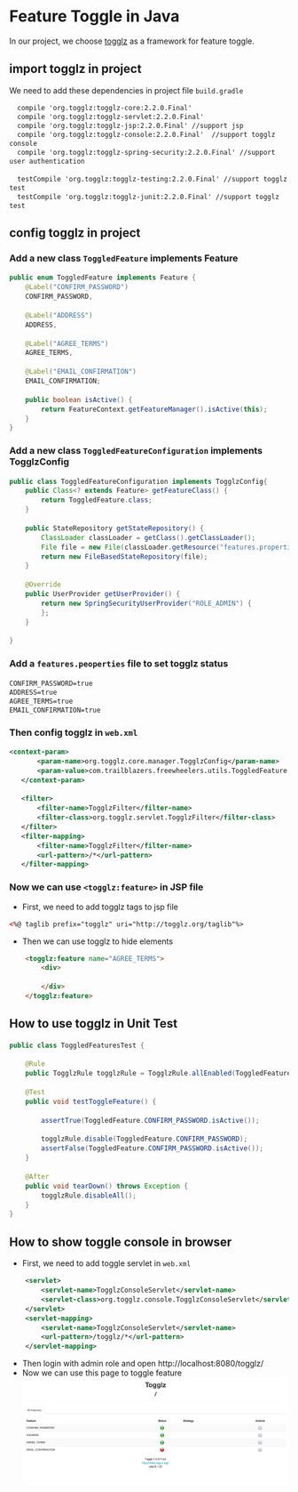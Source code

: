 # Feature Toggle in Java
In our project, we choose [togglz](http://www.togglz.org/) as a framework for feature toggle.
## import togglz in project
We need to add these dependencies in project file `build.gradle`
```shell
  compile 'org.togglz:togglz-core:2.2.0.Final'
  compile 'org.togglz:togglz-servlet:2.2.0.Final'
  compile 'org.togglz:togglz-jsp:2.2.0.Final' //support jsp
  compile 'org.togglz:togglz-console:2.2.0.Final'  //support togglz console
  compile 'org.togglz:togglz-spring-security:2.2.0.Final' //support user authentication

  testCompile 'org.togglz:togglz-testing:2.2.0.Final' //support togglz test
  testCompile 'org.togglz:togglz-junit:2.2.0.Final' //support togglz test
```
## config togglz in project
### Add a new class `ToggledFeature` implements Feature
```java
public enum ToggledFeature implements Feature {
    @Label("CONFIRM_PASSWORD")
    CONFIRM_PASSWORD,

    @Label("ADDRESS")
    ADDRESS,

    @Label("AGREE_TERMS")
    AGREE_TERMS,

    @Label("EMAIL_CONFIRMATION")
    EMAIL_CONFIRMATION;

    public boolean isActive() {
        return FeatureContext.getFeatureManager().isActive(this);
    }
}
```
### Add a new class `ToggledFeatureConfiguration`  implements TogglzConfig
```java
public class ToggledFeatureConfiguration implements TogglzConfig{
    public Class<? extends Feature> getFeatureClass() {
        return ToggledFeature.class;
    }

    public StateRepository getStateRepository() {
        ClassLoader classLoader = getClass().getClassLoader();
        File file = new File(classLoader.getResource("features.properties").getFile());
        return new FileBasedStateRepository(file);
    }

    @Override
    public UserProvider getUserProvider() {
        return new SpringSecurityUserProvider("ROLE_ADMIN") {
        };
    }

}
```
### Add a `features.peoperties` file to set togglz status
```shell
CONFIRM_PASSWORD=true
ADDRESS=true
AGREE_TERMS=true
EMAIL_CONFIRMATION=true
```
### Then config togglz in `web.xml`
```xml
<context-param>
       <param-name>org.togglz.core.manager.TogglzConfig</param-name>
       <param-value>com.trailblazers.freewheelers.utils.ToggledFeature.ToggledFeatureConfiguration</param-value>
   </context-param>

   <filter>
       <filter-name>TogglzFilter</filter-name>
       <filter-class>org.togglz.servlet.TogglzFilter</filter-class>
   </filter>
   <filter-mapping>
       <filter-name>TogglzFilter</filter-name>
       <url-pattern>/*</url-pattern>
   </filter-mapping>
```
### Now we can use `<togglz:feature>` in JSP file
* First, we need to add togglz tags to jsp file
```html
<%@ taglib prefix="togglz" uri="http://togglz.org/taglib"%>
```

* Then we can use togglz to hide elements
```html
    <togglz:feature name="AGREE_TERMS">
        <div>

        </div>
    </togglz:feature>
```

## How to use togglz in Unit Test
```java
public class ToggledFeaturesTest {

    @Rule
    public TogglzRule togglzRule = TogglzRule.allEnabled(ToggledFeature.class);

    @Test
    public void testToggleFeature() {

        assertTrue(ToggledFeature.CONFIRM_PASSWORD.isActive());

        togglzRule.disable(ToggledFeature.CONFIRM_PASSWORD);
        assertFalse(ToggledFeature.CONFIRM_PASSWORD.isActive());
    }

    @After
    public void tearDown() throws Exception {
        togglzRule.disableAll();
    }
}
```

## How to show toggle console in browser
* First, we need to add toggle servlet in `web.xml`
```xml
    <servlet>
        <servlet-name>TogglzConsoleServlet</servlet-name>
        <servlet-class>org.togglz.console.TogglzConsoleServlet</servlet-class>
    </servlet>
    <servlet-mapping>
        <servlet-name>TogglzConsoleServlet</servlet-name>
        <url-pattern>/togglz/*</url-pattern>
    </servlet-mapping>
```
* Then login with admin role and open http://localhost:8080/togglz/
* Now we can use this page to toggle feature
  ![Image of Togglz console](https://github.com/sighWang/feature-toggle-in-java/blob/master/togglz-console.png)
